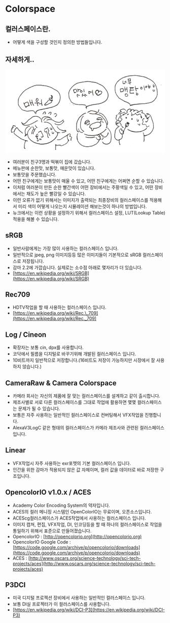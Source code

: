 # Colorspace

## 컬러스페이스란.

* 어떻게 색을 구성할 것인지 정의한 방법들입니다.

## 자세하게..

![](../../.gitbook/assets/colorspace_dduck.jpeg)

* 여러분이 친구3명과 떡볶이 집에 갔습니다.
* 메뉴판에 순한맛, 보통맛, 매운맛이 있습니다.
* 보통맛을 주문했습니다.
* 어떤 친구에게는 보통맛이 매울 수 있고, 어떤 친구에게는 어쩌면 순할 수 있습니다.
* 이처럼 여러분이 만든 순한 빨간색이 어떤 장비에서는 주황색일 수 있고, 어떤 장비에서는 채도가 높은 빨강일 수 있습니다.
* 이런 오류가 없기 위해서는 이미지가 출력되는 최종장비의 컬러스페이스를 적용해서 미리 색이 어떻게 나오는지 시뮬레이션 해보는것이 하나의 방법입니다.
* 뉴크에서는 이런 상황을 설정하기 위해서 컬러스페이스 설정, LUT\(Lookup Table\) 적용을 해볼 수 있습니다.

## sRGB

* 일반사람에게는 가장 많이 사용하는 컬러스페이스 입니다.
* 일반적으로 jpeg, png 이미지등등 많은 이미지들이 기본적으로 sRGB 컬러스페이스로 저장됩니다.
* 감마 2.2에 가깝습니다. 실제로는 소수점 아래로 몇자리가 더 있습니다.
* [https://en.wikipedia.org/wiki/SRGB](https://en.wikipedia.org/wiki/SRGB)

## Rec709

* HDTV작업을 할 때 사용하는 컬러스페이스 입니다.
* [https://en.wikipedia.org/wiki/Rec.\_709](https://en.wikipedia.org/wiki/Rec._709)

## Log / Cineon

* 확장자는 보통 cin, dpx를 사용합니다.
* 코닥에서 필름을 디지털로 바꾸기위해 개발된 컬러스페이스 입니다.
* 10비트까지 일반적으로 저장합니다.\(16비트도 저장이 가능하지만 시장에서 잘 사용하지 않습니다.\)

## CameraRaw & Camera Colorspace

* 카메라 회사는 자신의 제품에 잘 맞는 컬러스페이스를 설계하고 같이 출시합니다.
* 제조사별로 서로 다른 컬러스페이스를 그대로 작업에 활용하면 몇몇 컬러스페이스는 문제가 될 수 있습니다.
* 보통은 자주 사용하는 일반적인 컬러스페이스로 컨버팅해서 VFX작업을 진행합니다.
* AlexaV3LogC 같은 형태의 컬러스페이스가 카메라 제조사와 관련된 컬러스페이스 입니다.

## Linear

* VFX작업시 자주 사용하는 exr포멧의 기본 컬러스페이스 입니다.
* 인간을 위한 감마가 적용되지 않은 값 자체이며, 컬러 값을 데이터로 바로 저장한 구조입니다.

## OpencolorIO v1.0.x / ACES

* Academy Color Encoding System의 약자입니다.
* ACES의 컬러 메니징 시스템인 OpenColorIO는 무료이며, 오픈소스입니다.
* ACEScg컬러스페이스가 ACES작업에서 사용하는 컬러스페이스 입니다.
* 이미지 캡쳐, 편집, VFX작업, DI, 인코딩등을 할 때 하나의 컬러스페이스로 작업을 통일하기 위해서 표준으로 만들어졌습니다. 
* OpencolorIO : [http://opencolorio.org](http://opencolorio.org)
* OpencolorIO Google Code : [https://code.google.com/archive/p/opencolorio/downloads](https://code.google.com/archive/p/opencolorio/downloads)
* ACES : [http://www.oscars.org/science-technology/sci-tech-projects/aces](http://www.oscars.org/science-technology/sci-tech-projects/aces)

## P3DCI

* 미국 디지털 프로젝션 장비에서 사용하는 일반적인 컬러스페이스 입니다.
* 보통 DI실 프로젝터가 이 컬러스페이스를 사용합니다.
* [https://en.wikipedia.org/wiki/DCI-P3](https://en.wikipedia.org/wiki/DCI-P3)

